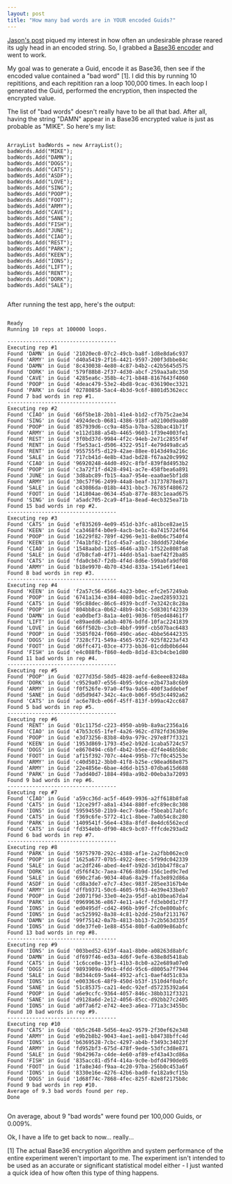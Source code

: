 ```yaml
---
layout: post
title: "How many bad words are in YOUR encoded Guids?"
---
```


<p>    <a target="_blank" href="http://www.jasonbock.net/JB/Default.aspx?blog=entry.096e7e68921148ea837a358965314360">     Jason's post</a> piqued my interest in how often an undesirable phrase     reared its ugly head in an encoded string. So, I grabbed a <a href="http://www.codeproject.com/csharp/Base36.asp" target="blank">     Base36 encoder</a> and went to work.   </p>













   
<p>My goal was to generate a Guid, encode it as Base36, then see if the encoded value contained a "bad word" [1].  I   did this by running 10 repititions, and each repitition ran a loop 100,000 times.  In each loop I generated the Guid,   performed the encryption, then inspected the encrypted value.</p>













   
<p>The list of "bad words" doesn't really have to be all that bad.  After all, having the string "DAMN" appear in    a Base36 encrypted value is just as probable as "MIKE".  So here's my list:</p>













   
<pre><code>
ArrayList badWords = new ArrayList();
badWords.Add("MIKE");
badWords.Add("DAMN");
badWords.Add("DOGS");
badWords.Add("CATS");
badWords.Add("ASDF");
badWords.Add("LOVE");
badWords.Add("SING");
badWords.Add("POOP");
badWords.Add("FOOT");
badWords.Add("ARMY");
badWords.Add("CAVE");
badWords.Add("SANE");
badWords.Add("FISH");
badWords.Add("JUNE");
badWords.Add("CIAO");    
badWords.Add("REST");
badWords.Add("PARK");
badWords.Add("KEEN");
badWords.Add("IONS");
badWords.Add("LIFT");
badWords.Add("RENT");
badWords.Add("DORK");
badWords.Add("SALE");  
  </code></pre>
  
<p>After running the test app, here's the output:</p>













   
<pre><code>
Ready
Running 10 reps at 100000 loops.

-----------------------------------
Executing rep #1
Found 'DAMN' in Guid '21020ec0-07c2-49cb-ba8f-1d8e8da6c937
Found 'ARMY' in Guid 'd40a5419-2f16-4421-9597-200f3dbbe84c
Found 'DAMN' in Guid '8c430038-4e80-4c87-b4b2-c42b5645d575
Found 'DORK' in Guid '579f88b8-2f37-4d30-abcf-259aa3a8c350
Found 'CAVE' in Guid '4285ea6c-358b-4c71-b848-8167643f4060
Found 'POOP' in Guid '4deac479-53e2-4bd8-9cac-036190ec3321
Found 'PARK' in Guid '02780858-5ac4-4b3d-9c6f-8801d5362ecc
Found 7 bad words in rep #1.
-----------------------------------
Executing rep #2
Found 'CIAO' in Guid '66f5be18-2bb1-41e4-b1d2-cf7b75c2ae34
Found 'SING' in Guid '4924decb-0681-4386-918f-a02100d9aa80
Found 'POOP' in Guid '857939d6-cc9a-485a-b7ba-528bac41b71f
Found 'ARMY' in Guid 'e112d188-a54b-4465-9603-1f39e4003fe1
Found 'REST' in Guid '3f0bd37d-9984-4f2c-94eb-2e71c2855f4f
Found 'RENT' in Guid 'f5e53ac1-d506-4322-951f-4e79d49a8ca5
Found 'RENT' in Guid '955755f5-d129-42ae-88ee-0143d49a216c
Found 'SALE' in Guid '717cb41d-4e8b-43ad-bd28-f67aa20c9992
Found 'CIAO' in Guid '96920248-44d0-492c-8fbf-839f8d4953b2
Found 'POOP' in Guid 'c3a72f1f-d428-4941-ac7e-458fbea6a891
Found 'JUNE' in Guid '3d8abc89-fb15-4aa7-954e-eaa0ae5bf1d8
Found 'ARMY' in Guid '30c57f96-2499-44a8-beaf-31737878e871
Found 'SALE' in Guid 'c43086da-018b-4431-bbc3-76785f480672
Found 'FOOT' in Guid '141804ae-0634-45ab-877e-883c1eaad675
Found 'SING' in Guid 'a5adc705-2ca9-4f1a-8ead-4ecb325ea71b
Found 15 bad words in rep #2.
-----------------------------------
Executing rep #3
Found 'CATS' in Guid 'ef835269-4e09-451d-b3fc-a81bce82ae15
Found 'KEEN' in Guid 'ca3468f4-b0e9-4acb-be1c-0a7415724f64
Found 'POOP' in Guid '16229f82-789f-4296-9e31-8e0b6c7540f4
Found 'KEEN' in Guid '74a1bf82-f1cd-45a7-ad1c-38ddd5724b6e
Found 'CIAO' in Guid '1548aabd-1285-4646-a3b7-1f522e808fa8
Found 'SALE' in Guid 'd7b8cfa0-4f71-44dd-b5a1-baef42f2ba85
Found 'CATS' in Guid 'fda0cb67-f2db-4f4d-8d6e-599abfa9df08
Found 'ARMY' in Guid 'b18e9970-4b70-434d-833a-1541e6f14ee1
Found 8 bad words in rep #3.
-----------------------------------
Executing rep #4
Found 'KEEN' in Guid 'f2a57c56-4566-4a23-b0ec-efc2e57249ab
Found 'POOP' in Guid '6741a134-e384-4080-bd1c-2aed28593321
Found 'CATS' in Guid '95c88dec-86c6-4939-bcdf-7e3242c8c28a
Found 'POOP' in Guid '804bb8ca-0b62-48b9-843c-5d8301f42339
Found 'DAMN' in Guid 'ea0dbef3-8a1a-4e01-9036-f05ed48461f7
Found 'LIFT' in Guid 'e89aedd6-adab-4076-bdfd-10fac2241839
Found 'LOVE' in Guid '66ff502b-c3c0-4bbf-999f-cb507bac6483
Found 'POOP' in Guid '3585f024-f060-490c-a6ec-4bbe56442335
Found 'DOGS' in Guid '7328cf71-549a-4565-9527-925f8223af43
Found 'FOOT' in Guid 'd6ffc471-03ce-4773-bb36-01cddb0b6d44
Found 'FISH' in Guid 'e4c088fb-f860-4edb-8d1d-83cb4cbe1d80
Found 11 bad words in rep #4.
-----------------------------------
Executing rep #5
Found 'POOP' in Guid '0277d35d-58d5-4828-aefd-6e8eee83248a
Found 'DORK' in Guid 'c9529a07-e556-4b95-9dce-e2b473a8c6b9
Found 'ARMY' in Guid 'f0f526fe-97a0-4f9a-9a56-400f3addebef
Found 'SANE' in Guid 'dd5d9d47-342c-4ac0-b06f-95d3c4492a62
Found 'CATS' in Guid 'ac6e78cb-e06f-45ff-813f-b99ac42cc687
Found 5 bad words in rep #5.
-----------------------------------
Executing rep #6
Found 'RENT' in Guid '01c1175d-c223-4950-ab9b-8a9ac2356a16
Found 'CIAO' in Guid '47b53c65-1fef-4a26-962c-d782fd36389e
Found 'POOP' in Guid 'e3d73256-83b8-4b9a-979c-297e8f7f3321
Found 'KEEN' in Guid '1953d869-1793-45e2-b92d-1caba5724c57
Found 'DOGS' in Guid 'e8670494-c6bf-4b42-b5ee-d2f4e46b5b8c
Found 'FOOT' in Guid 'af15f392-707c-44e4-995b-77cf0c45253e
Found 'ARMY' in Guid 'c40d5012-3bb0-41f8-b25e-c98ead68e875
Found 'ARMY' in Guid '22e4856e-6bae-4d6d-b153-07dba615d688
Found 'PARK' in Guid '7add40d7-1884-498a-a9b2-00eba3a72093
Found 9 bad words in rep #6.
-----------------------------------
Executing rep #7
Found 'CIAO' in Guid 'a59cc36d-ac5f-4649-9936-a2ff618b8fa8
Found 'CATS' in Guid '12ce29f7-a8a1-4344-880f-efc89ec8c308
Found 'IONS' in Guid '59594550-21b9-4ec7-9a6e-f5beab17abfc
Found 'CATS' in Guid 'f369c6fe-5772-41c1-8bee-7a0b54c8c280
Found 'PARK' in Guid '1409541f-56e4-438a-8fdf-8e4dc6562ecd
Found 'CATS' in Guid 'fd354ebb-df90-48c9-bc07-fffcde293ad2
Found 6 bad words in rep #7.
-----------------------------------
Executing rep #8
Found 'PARK' in Guid '59757970-292c-4388-af1e-2a2fbb062ec0
Found 'POOP' in Guid '1625a677-07b5-4922-8eec-5f99dc042339
Found 'SALE' in Guid 'ac2df246-abed-4e4f-b92d-3d1bb47f8ca7
Found 'DORK' in Guid 'd5f6f43c-7aea-4766-8b9d-156c1ed9c7ed
Found 'SALE' in Guid '690c2fa6-9034-40a6-8a29-ffa3e892d86a
Found 'ASDF' in Guid 'cd8a3de7-e7c7-43ec-983f-285ee3167b4e
Found 'ARMY' in Guid 'dffb9371-50c6-4605-9f63-4e39e433beb7
Found 'POOP' in Guid '2d071f9d-33e0-4e2a-95df-ab10bea67da4
Found 'PARK' in Guid '09699636-e867-4e11-a4cf-fd3eb0d1c7f7
Found 'IONS' in Guid 'ed0495df-cd42-496b-b99f-2fc0e800abfc
Found 'IONS' in Guid 'ac525992-8a38-4c81-b2dd-250af2131767
Found 'DAMN' in Guid '99f75142-0a7b-4813-bb13-7c2b563d335f
Found 'IONS' in Guid 'dde37fe0-1e88-4554-80bf-6a009e86abfc
Found 13 bad words in rep #8.
-----------------------------------
Executing rep #9
Found 'IONS' in Guid '003bed52-619f-4aa1-8b0e-a08263d8abfc
Found 'DAMN' in Guid 'df697f46-ed3a-4d6f-9efe-638e8d5418ab
Found 'CATS' in Guid '1c6cce8e-13f1-41b3-8cb0-a22e689a07e0
Found 'DOGS' in Guid '9893909a-09cb-4fdd-95c6-d8005a7f7944
Found 'SALE' in Guid '8d344c69-5a44-4932-afc1-0aef4d51c83a
Found 'IONS' in Guid 'e00336c6-48f9-450d-b53f-1510d4f0abfc
Found 'SANE' in Guid '51c85375-ca21-4edc-92ef-d57235392a64
Found 'POOP' in Guid 'a6e9ccfc-9364-4057-846c-38bb312f3321
Found 'SANE' in Guid 'd9128a6d-2e12-4056-85cc-d92bb27c2405
Found 'IONS' in Guid 'a0f7a6f2-e742-4ee3-a6ea-771a3c3455bc
Found 10 bad words in rep #9.
-----------------------------------
Executing rep #10
Found 'CATS' in Guid '0b5c2648-5d56-4ea2-9579-2f30ef62e348
Found 'ARMY' in Guid 'e9b2b8b2-9043-4ae1-ae81-b84738bffc4d
Found 'IONS' in Guid 'b6369528-7cbc-4297-ab4b-f3493c34023f
Found 'ARMY' in Guid 'fd952bf3-675d-478f-9ede-53dfc3d8e871
Found 'SALE' in Guid '9b42967a-c4de-4e60-af89-ef43a43cd86a
Found 'FISH' in Guid '835acc81-d5f4-414a-9c0e-bdfd4790de05
Found 'FOOT' in Guid '1fa8e34d-f9aa-4c20-97ba-256b0c453a6f
Found 'IONS' in Guid '8330e16e-4276-42b6-bad0-fe182a9cf15b
Found 'DOGS' in Guid '1d68f74c-7868-4fec-825f-82e8f2175b8c
Found 9 bad words in rep #10.
Average of 9.3 bad words found per rep.
Done  
  </code></pre>
  
<p>On average, about 9 "bad words" were found per 100,000 Guids, or 0.009%.</p>













   
<p>Ok, I have a life to get back to now...  really...</p>













   
<p>[1] The actual Base36 encryption algorithm and system performance of the entire experiment weren't important to me.   The experiment isn't intended to be used as an accurate or significant statistical model either - I just wanted a quick idea of how often this type of thing happens.</p>













 
